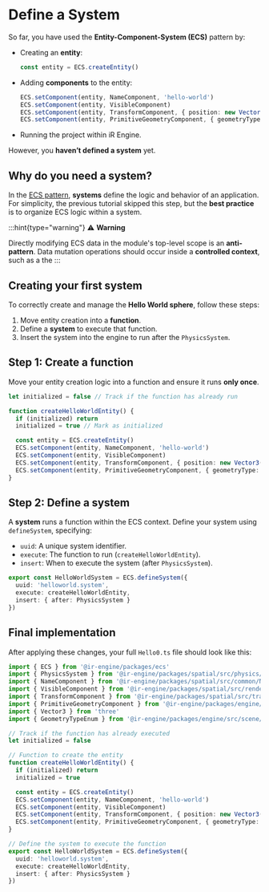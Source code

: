 # Define a System

So far, you have used the **Entity-Component-System (ECS)** pattern by:

- Creating an **entity**:
  ```typescript
  const entity = ECS.createEntity()
  ```
- Adding **components** to the entity:
  ```typescript
  ECS.setComponent(entity, NameComponent, 'hello-world')
  ECS.setComponent(entity, VisibleComponent)
  ECS.setComponent(entity, TransformComponent, { position: new Vector3(0, 1, 0) })
  ECS.setComponent(entity, PrimitiveGeometryComponent, { geometryType: 1 })
  ```
- Running the project within iR Engine.

However, you **haven’t defined a system** yet.

## Why do you need a system?

In the [ECS pattern](), **systems** define the logic and behavior of an application.
For simplicity, the previous tutorial skipped this step, but the **best practice** is to organize ECS logic within a system.

:::hint{type="warning"}
⚠️    **Warning**

Directly modifying ECS data in the module's top-level scope is an **anti-pattern**.
Data mutation operations should occur inside a **controlled context**, such as a the&#x20;
:::

## Creating your first system

To correctly create and manage the **Hello World sphere**, follow these steps:

1. Move entity creation into a **function**.
2. Define a **system** to execute that function.
3. Insert the system into the engine to run after the `PhysicsSystem`.

## Step 1: Create a function

Move your entity creation logic into a function and ensure it runs **only once**.

```typescript
let initialized = false // Track if the function has already run

function createHelloWorldEntity() {
  if (initialized) return
  initialized = true // Mark as initialized

  const entity = ECS.createEntity()
  ECS.setComponent(entity, NameComponent, 'hello-world')
  ECS.setComponent(entity, VisibleComponent)
  ECS.setComponent(entity, TransformComponent, { position: new Vector3(0, 1, 0) })
  ECS.setComponent(entity, PrimitiveGeometryComponent, { geometryType: GeometryTypeEnum.SphereGeometry })
}
```

## Step 2: Define a system

A **system** runs a function within the ECS context.
Define your system using `defineSystem`, specifying:

- `uuid`: A unique system identifier.
- `execute`: The function to run (`createHelloWorldEntity`).
- `insert`: When to execute the system (after `PhysicsSystem`).

```typescript
export const HelloWorldSystem = ECS.defineSystem({
  uuid: 'helloworld.system',
  execute: createHelloWorldEntity,
  insert: { after: PhysicsSystem }
})
```

## Final implementation

After applying these changes, your full `Hello0.ts` file should look like this:

```typescript
import { ECS } from '@ir-engine/packages/ecs'
import { PhysicsSystem } from '@ir-engine/packages/spatial/src/physics/PhysicsModule'
import { NameComponent } from '@ir-engine/packages/spatial/src/common/NameComponent'
import { VisibleComponent } from '@ir-engine/packages/spatial/src/renderer/components/VisibleComponent'
import { TransformComponent } from '@ir-engine/packages/spatial/src/transform/components/TransformComponent'
import { PrimitiveGeometryComponent } from '@ir-engine/packages/engine/src/scene/components/PrimitiveGeometryComponent'
import { Vector3 } from 'three'
import { GeometryTypeEnum } from '@ir-engine/packages/engine/src/scene/constants/GeometryTypeEnum'

// Track if the function has already executed
let initialized = false

// Function to create the entity
function createHelloWorldEntity() {
  if (initialized) return
  initialized = true

  const entity = ECS.createEntity()
  ECS.setComponent(entity, NameComponent, 'hello-world')
  ECS.setComponent(entity, VisibleComponent)
  ECS.setComponent(entity, TransformComponent, { position: new Vector3(0, 1, 0) })
  ECS.setComponent(entity, PrimitiveGeometryComponent, { geometryType: GeometryTypeEnum.SphereGeometry })
}

// Define the system to execute the function
export const HelloWorldSystem = ECS.defineSystem({
  uuid: 'helloworld.system',
  execute: createHelloWorldEntity,
  insert: { after: PhysicsSystem }
})
```

